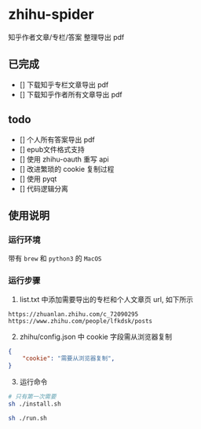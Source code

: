# zhihu-spider
知乎作者文章/专栏/答案 整理导出 pdf

## 已完成

- [] 下载知乎专栏文章导出 pdf
- [] 下载知乎作者所有文章导出 pdf

## todo

- [] 个人所有答案导出 pdf
- [] epub文件格式支持
- [] 使用 zhihu-oauth 重写 api
- [] 改进繁琐的 cookie 复制过程
- [] 使用 pyqt
- [] 代码逻辑分离

## 使用说明

### 运行环境

带有 `brew` 和 `python3` 的 `MacOS`

### 运行步骤

1. list.txt 中添加需要导出的专栏和个人文章页 url, 如下所示

```
https://zhuanlan.zhihu.com/c_72090295
https://www.zhihu.com/people/lfkdsk/posts
```

2. zhihu/config.json 中 cookie 字段需从浏览器复制

```json
{
    "cookie": "需要从浏览器复制",
}
```

3. 运行命令
```sh
# 只有第一次需要
sh ./install.sh

sh ./run.sh
```